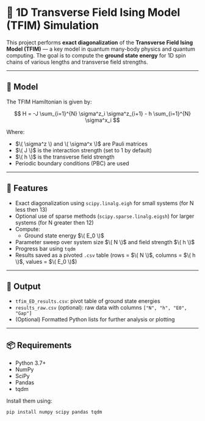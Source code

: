 # 🧊 1D Transverse Field Ising Model (TFIM) Simulation

This project performs **exact diagonalization** of the **Transverse Field Ising Model (TFIM)** — a key model in quantum many-body physics and quantum computing. The goal is to compute the **ground state energy** for 1D spin chains of various lengths and transverse field strengths.

---

## 🔬 Model

The TFIM Hamiltonian is given by:

$$
H = -J \sum_{i=1}^{N} \sigma^z_i \sigma^z_{i+1} - h \sum_{i=1}^{N} \sigma^x_i
$$

Where:
- $\( \sigma^z \) and \( \sigma^x \)$ are Pauli matrices
- $\( J \)$ is the interaction strength (set to 1 by default)
- $\( h \)$ is the transverse field strength
- Periodic boundary conditions (PBC) are used

---

## 🚀 Features

- Exact diagonalization using `scipy.linalg.eigh` for small systems (for N less then 13)
- Optional use of sparse methods (`scipy.sparse.linalg.eigsh`) for larger systems (for N greater then 12)
- Compute:
  - Ground state energy $\( E_0 \)$
- Parameter sweep over system size $\( N \)$ and field strength $\( h \)$
- Progress bar using `tqdm`
- Results saved as a pivoted `.csv` table (rows = $\( N \)$, columns = $\( h \)$, values = $\( E_0 \)$)

---

## 📁 Output

- `tfim_ED_results.csv`: pivot table of ground state energies
- `results_raw.csv` (optional): raw data with columns `["N", "h", "E0", "Gap"]`
- (Optional) Formatted Python lists for further analysis or plotting

---

## 📦 Requirements

- Python 3.7+
- NumPy
- SciPy
- Pandas
- tqdm

Install them using:

```bash
pip install numpy scipy pandas tqdm
